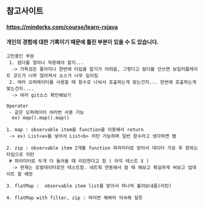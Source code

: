 ﻿## 참고사이트

#### https://mindorks.com/course/learn-rxjava

#### 개인의 경험에 대한 기록이기 때문에 틀린 부분이 있을 수 도 있습니다.
```
고민중인 부분
 1. 람다를 얼마나 적용해야 할지... 
  -> 가독성은 좋아지나 한번에 타입을 알기가 어려움, 그렇다고 람다를 안쓰면 보일러플레이트 코드가 너무 많아져서 소스가 너무 길어짐
 2. 여러 오퍼레이터를 사용할 때 함수로 나눠서 호출하는게 맞는건지... 한번에 호출하는게 맞는건지.... 
  -> 여러 git소스 확인해보기
```

```
Operator
 - 같은 오퍼레이터 여러번 사용 가능
  ex) map().map().map()

1. map : observable item을 function을 이용해서 return
 -> ex) List<a>를 넣어서 List<b> 리턴 가능하며 일반 함수라고 생각하면 됌

2. zip : observable item 2개를 function 파라미터로 받아서 데이터 가공 후 원하는 타입으로 리턴
 # 파라미터로 두개 다 들어올 때 리턴한다고 함 ( 아직 테스트 X )
  -> 현재는 로컬데이터로만 테스트함. 네트웍 연동해서 쓸 때 해보고 확실하게 써보고 업데이트 할 예정

3. flatMap :  observable item list를 받아서 하나씩 흘려보내줌(리턴)

4. flatMap with filter, zip : 여러번 해봐야 익숙해 질듯
```